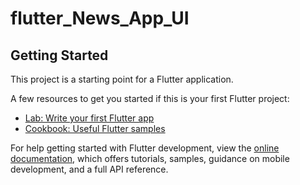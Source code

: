 # flutter_News_App_UI
<ing src="https://github.com/user-attachments/assets/5d635e38-5b4e-4425-beaf-2678149b0b9f" width="100" height="100" />

## Getting Started

This project is a starting point for a Flutter application.

A few resources to get you started if this is your first Flutter project:

- [Lab: Write your first Flutter app](https://docs.flutter.dev/get-started/codelab)
- [Cookbook: Useful Flutter samples](https://docs.flutter.dev/cookbook)

For help getting started with Flutter development, view the
[online documentation](https://docs.flutter.dev/), which offers tutorials,
samples, guidance on mobile development, and a full API reference.
